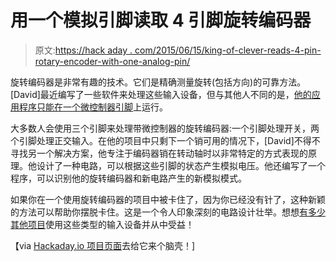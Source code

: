 # 用一个模拟引脚读取 4 引脚旋转编码器

> 原文:[https://hack aday . com/2015/06/15/king-of-clever-reads-4-pin-rotary-encoder-with-one-analog-pin/](https://hackaday.com/2015/06/15/king-of-clever-reads-4-pin-rotary-encoder-with-one-analog-pin/)

旋转编码器是非常有趣的技术。它们是精确测量旋转(包括方向)的可靠方法。[David]最近编写了一些软件来处理这些输入设备，但与其他人不同的是，[他的应用程序只能在一个微控制器引脚](https://analog10.com/posts/rotary_encoder_analog_input.html)上运行。

大多数人会使用三个引脚来处理带微控制器的旋转编码器:一个引脚处理开关，两个引脚处理正交输入。在他的项目中只剩下一个销可用的情况下，[David]不得不寻找另一个解决方案，他专注于编码器销在转动轴时以非常特定的方式表现的原理。他设计了一种电路，可以根据这些引脚的状态产生模拟电压。他还编写了一个程序，可以识别他的旋转编码器和新电路产生的新模拟模式。

如果你在一个使用旋转编码器的项目中被卡住了，因为你已经没有针了，这种新颖的方法可以帮助你摆脱卡住。这是一个令人印象深刻的电路设计壮举。想想[有多少其他项目](http://hackaday.com/2015/05/08/relays-calculate-square-roots/)使用这些类型的输入设备并从中受益！

【via [Hackaday.io 项目页面](https://hackaday.io/project/6311-analog-input-hack-push-button-encoder)去给它来个脑壳！]